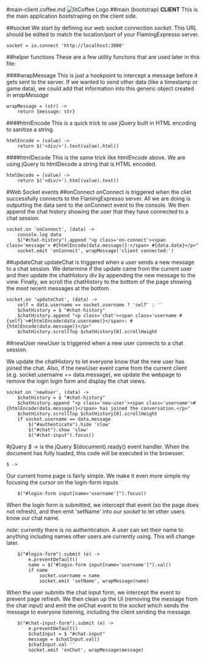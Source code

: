 #main-client.coffee.md ![litCoffee Logo](https://raw.github.com/scanton/flaming-expresso/master/public/images/litCoffee-icon.png)
##main (bootstrap) **CLIENT**
This is the main application bootstraping on the client side.

##socket
We start by defining our web socket connection *socket*.  This URL should
be edited to match the location/port of your FlamingExpresso server.

	socket = io.connect 'http://localhost:3000'

##helper functions
These are a few utility functons that are used later in this file:

####wrapMessage
This is just a hookpoint to intercept a message before it gets sent to the
server.  If we wanted to send other data (like a timestamp or game data), we could
add that information into this generic object created in *wrapMessage*

	wrapMessage = (str) ->
		return {message: str}

####htmlEncode
This is a quick trick to use jQuery built in HTML encoding to sanitize a string.

	htmlEncode = (value) ->
		return $('<div/>').text(value).html()

####htmlDecode
This is the same trick like *htmlEncode* above.  We are using jQuery to htmlDecode
a string that is HTML encoded.

	htmlDecode = (value) ->
		return $('<div/>').html(value).text()

#Web Socket events
##onConnect
onConnect is triggered when the cliet successfully connects to the FlamingExpresso
server.  All we are doing is outputting the data sent to the onConnect event to
the console.  We then append the chat history showing the user that they have connected
to a chat session.

	socket.on 'onConnect', (data) ->
		console.log data
		$("#chat-history").append "<p class='on-connect'><span class='message'> #{htmlEncode(data.message)}:</span> #{data.date}</p>"
		socket.emit 'onConnect', wrapMessage('client connected:')

##updateChat
updateChat is triggered when a user sends a new message to a chat session.  We determine
if the update came from the current user and then update the chatHistory div by appending
the new message to the view.  Finally, we scroll the chatHistory to the bottom of the page
showing the most recent messages at the bottom.

	socket.on 'updateChat', (data) ->
		self = data.username == socket.username ? 'self' : ''
		$chatHistory = $ "#chat-history"
		$chatHistory.append "<p class='chat'><span class='username #{self}'>#{htmlEncode(data.username)}</span>: #{htmlEncode(data.message)}</p>"
		$chatHistory.scrollTop $chatHistory[0].scrollHeight

##newUser
newUser is triggered when a new user connects to a chat session.

We update the chatHistory to let everyone know that the new user has joined the
chat.  Also, if the newUser event came from the current client (e.g. 
socket.username == data.message), we update the webpage to remove the login login
form and display the chat views.

	socket.on 'newUser', (data) ->
		$chatHistory = $ "#chat-history"
		$chatHistory.append "<p class='new-user'><span class='username'>#{htmlEncode(data.message)}</span> has joined the conversation.</p>"
		$chatHistory.scrollTop $chatHistory[0].scrollHeight
		if socket.username == data.message
			$("#authenticate").hide 'slow'
			$("#chat").show 'slow'
			$("#chat-input").focus()

#jQuery
*$ ->* is the jQuery $(document).ready() event handler.  When the document has
fully loaded, this code will be executed in the browsser.

	$ ->

Our current home page is fairly simple.  We make it even more simple my focusing
the cursor on the login-form inputs

		$("#login-form input[name='username']").focus()

When the login form is submitted, we intercept that event (so the page does not
refresh), and then emit 'setName' into our *socket* to let other users know
our chat name.

*note:* currently there is no authentication.  A user can set their name to anything
including names other users are currently using.  This will change later.

		$("#login-form").submit (e) ->
			e.preventDefault()
			name = $("#login-form input[name='username']").val()
			if name
				socket.username = name
				socket.emit 'setName', wrapMessage(name)

When the user submits the chat input form, we intercept the event to prevent page
refresh.  We then clean up the UI (removing the message from the chat input) and
emit the onChat event to the *socket* which sends the message to everyone listening,
including the client sending the message.

		$("#chat-input-form").submit (e) ->
			e.preventDefault()
			$chatInput = $ "#chat-input"
			message = $chatInput.val()
			$chatInput.val ''
			socket.emit 'onChat', wrapMessage(message)
